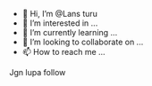 - 👋 Hi, I’m @Lans turu
- 👀 I’m interested in ...
- 🌱 I’m currently learning ...
- 💞️ I’m looking to collaborate on ...
- 📫 How to reach me ...

<!---
Lans-ofc/Lans-ofc is a ✨ special ✨ repository because its `README.md` (this file) appears on your GitHub profile.
You can click the Preview link to take a look at your changes.
--->

Jgn lupa follow
